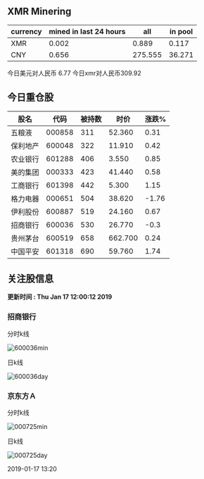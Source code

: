 ## XMR Minering

|currency|mined in last 24 hours|all|in pool|
|---|---|---|---|
|XMR|0.002|0.889|0.117|
|CNY|0.656|275.555|36.271|

今日美元对人民币 6.77	今日xmr对人民币309.92


## 今日重仓股 

|股名|代码|被持数|时价|涨跌%|
|---|---|---|---|---|
|五粮液|000858|311|52.360|0.31|
|保利地产|600048|322|11.910|0.42|
|农业银行|601288|406|3.550|0.85|
|美的集团|000333|423|41.440|0.58|
|工商银行|601398|442|5.300|1.15|
|格力电器|000651|504|38.620|-1.76|
|伊利股份|600887|519|24.160|0.67|
|招商银行|600036|530|26.770|-0.3|
|贵州茅台|600519|658|662.700|0.24|
|中国平安|601318|690|59.760|1.74|

## 关注股信息
**更新时间 : Thu Jan 17 12:00:12 2019**
### 招商银行 
分时k线

![600036min](http://image.sinajs.cn/newchart/min/n/sh600036.gif)

日k线

![600036day](http://image.sinajs.cn/newchart/daily/n/sh600036.gif)

### 京东方Ａ 
分时k线

![000725min](http://image.sinajs.cn/newchart/min/n/sz000725.gif)

日k线

![000725day](http://image.sinajs.cn/newchart/daily/n/sz000725.gif)

2019-01-17 13:20